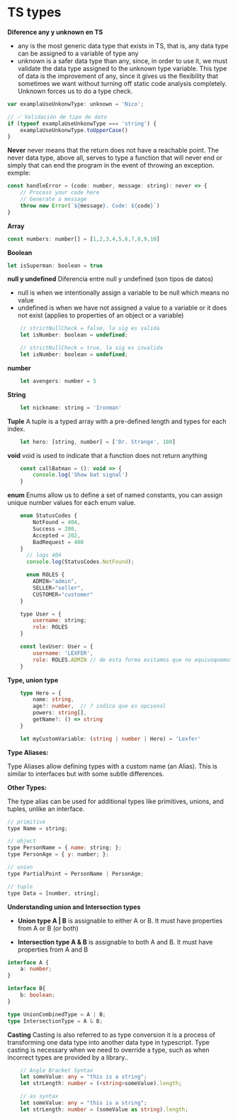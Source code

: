 # TS types

**Diference any y unknown en TS**

- any is the most generic data type that exists in TS, that is, any data type can be assigned to a variable of type any
- unknown is a safer data type than any, since, in order to use it, we must validate the data type assigned to the unknown type variable.
This type of data is the improvement of any, since it gives us the flexibility that sometimes we want without turning off static code analysis completely. Unknown forces us to do a type check.

```js
var examplaUseUnkonwType: unknown = 'Nico';

// ✅ Validación de tipo de dato
if (typeof examplaUseUnkonwType === 'string') { 
    examplaUseUnkonwType.toUpperCase()
}
```

**Never**
never means that the return does not have a reachable point. The never data type, above all, serves to type a function that will never end or simply that can end the program in the event of throwing an exception. exmple:

```js
const handleError = (code: number, message: string): never => {
    // Process your code here
    // Generate a message
    throw new Error(`${message}. Code: ${code}`)
}
```

**Array**

```js
const numbers: number[] = [1,2,3,4,5,6,7,8,9,10]
```

**Boolean**

```js
let isSuperman: boolean = true
```

**null y undefined**
Diferencia entre null y undefined (son tipos de datos)

- null is when we intentionally assign a variable to be null which means no value
- undefined is when we have not assigned a value to a variable or it does not exist
(applies to properties of an object or a variable)

```js
    // strictNullCheck = false, la sig es valida
    let isNumber: boolean = undefined;

    // strictNullCheck = true, la sig es invalida
    let isNumber: boolean = undefined;
```

**number**
    
```js
    let avengers: number = 5
```

**String**

```js
    let nickname: string = 'Ironman'
```

**Tuple**
A tuple is a typed array with a pre-defined length and types for each index.

```js
    let hero: [string, number] = ['Dr. Strange', 100]
```

**void** 
void is used to indicate that a function does not return anything

```js
    const callBatman = (): void => {
        console.log('Show bat signal')
    }
```

**enum**
Enums allow us to define a set of named constants, you can assign unique number values for each enum value.

```js
    enum StatusCodes {
        NotFound = 404,
        Success = 200,
        Accepted = 202,
        BadRequest = 400
    }
      // logs 404
      console.log(StatusCodes.NotFound);

      enum ROLES {
        ADMIN="admin",
        SELLER="seller",
        CUSTOMER="customer"
    }

    type User = {
        username: string;
        role: ROLES
    }

    const lexUser: User = {
        username: 'LEXFER',
        role: ROLES.ADMIN // de esta forma evitamos que no equivoquemos agregandoel valor del ROLE
    }
```

**Type, union type**

```ts
    type Hero = {
        name: string,
        age?: number,  // ? indica que es opcional
        powers: string[],
        getName?: () => string
    }

    let myCustomVariable: (string | number | Hero) = 'Lexfer'
```

**Type Aliases:**

Type Aliases allow defining types with a custom name (an Alias). This is similar to interfaces but with some subtle differences.


**Other Types:**

The type alias can be used for additional types like primitives, unions, and tuples, unlike an interface.

```js
// primitive
type Name = string;

// object
type PersonName = { name: string; };
type PersonAge = { y: number; };

// union
type PartialPoint = PersonName | PersonAge;

// tuple
type Data = [number, string];
```

**Understanding union and Intersection types**

- **Union type A | B** is assignable to either A or B. It must have properties from A or B (or both)

- **Intersection type A & B** is assignable to both A and B. It must have properties from A and B

```ts
interface A {
    a: number;
}

interface B{
    b: boolean;
}

type UnionCombinedType = A | B;
type IntersectionType = A & B;
```

**Casting**
Casting is also referred to as type conversion it is a process of transforming one data type into another data type in typescript. Type casting is necessary when we need to override a type, such as when incorrect types are provided by a library..

```ts
    // Angle Bracket Syntax
    let someValue: any = "this is a string";
    let strLength: number = (<string>someValue).length;

    // as syntax
    let someValue: any = "this is a string";
    let strLength: number = (someValue as string).length;
```